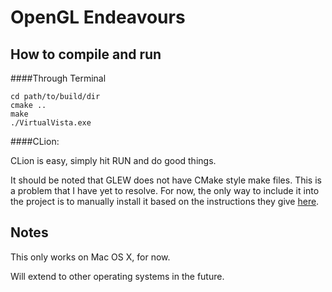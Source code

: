 OpenGL Endeavours
=================

How to compile and run
---------------

####Through Terminal

```
cd path/to/build/dir
cmake ..
make
./VirtualVista.exe
```

####CLion: 

CLion is easy, simply hit RUN and do good things.

It should be noted that GLEW does not have CMake style make files. This is a problem that I have yet to
resolve. For now, the only way to include it into the project is to manually install it based on the 
instructions they give [here](https://github.com/LuaDist/glew).

Notes
------

This only works on Mac OS X, for now.

Will extend to other operating systems in the future.
